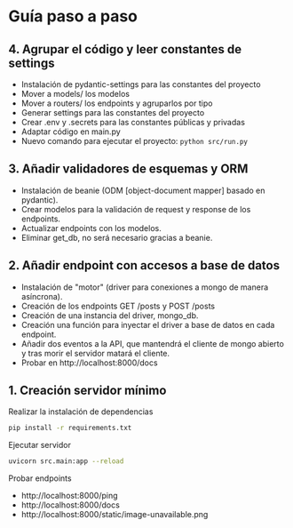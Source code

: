 # Guía paso a paso


## 4. Agrupar el código y leer constantes de settings

* Instalación de pydantic-settings para las constantes del proyecto
* Mover a models/ los modelos
* Mover a routers/ los endpoints y agruparlos por tipo
* Generar settings para las constantes del proyecto
* Crear .env y .secrets para las constantes públicas y privadas
* Adaptar código en main.py
* Nuevo comando para ejecutar el proyecto: `python src/run.py`


## 3. Añadir validadores de esquemas y ORM

* Instalación de beanie (ODM [object-document mapper] basado en pydantic).
* Crear modelos para la validación de request y response de los endpoints.
* Actualizar endpoints con los modelos.
* Eliminar get_db, no será necesario gracias a beanie. 


## 2. Añadir endpoint con accesos a base de datos

* Instalación de "motor" (driver para conexiones a mongo de manera asíncrona).
* Creación de los endpoints GET /posts y POST /posts
* Creación de una instancia del driver, mongo_db.
* Creación una función para inyectar el driver a base de datos en cada endpoint.
* Añadir dos eventos a la API, que mantendrá el cliente de mongo abierto y tras morir el servidor matará el cliente.
* Probar en http://localhost:8000/docs


## 1. Creación servidor mínimo

Realizar la instalación de dependencias

```bash
pip install -r requirements.txt
```

Ejecutar servidor

```bash
uvicorn src.main:app --reload
```

Probar endpoints

* http://localhost:8000/ping
* http://localhost:8000/docs
* http://localhost:8000/static/image-unavailable.png
